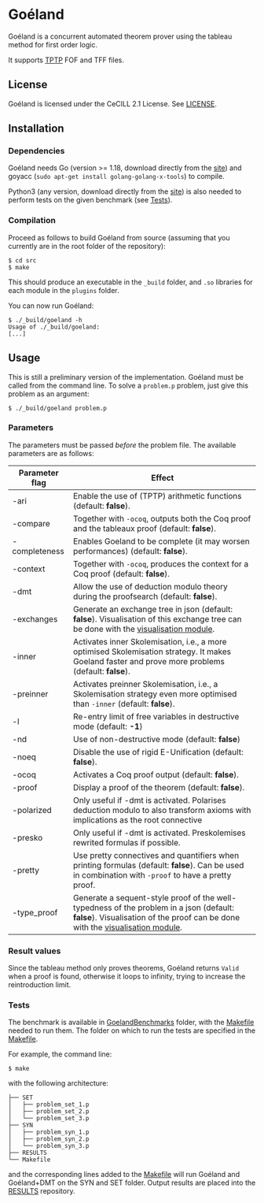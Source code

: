 # Goéland

Goéland is a concurrent automated theorem prover using the tableau method for first order logic.

It supports [TPTP](http://tptp.org/) FOF and TFF files.

## License

Goéland is licensed under the CeCILL 2.1 License. See [LICENSE](LICENSE).

## Installation

### Dependencies

Goéland needs Go (version >= 1.18, download directly from the [site](https://go.dev/)) and goyacc (`sudo apt-get install golang-golang-x-tools`) to compile.

Python3 (any version, download directly from the [site](https://www.python.org/downloads/)) is also needed to perform tests on the given benchmark (see  [Tests](#tests)).

### Compilation

Proceed as follows to build Goéland from source (assuming that you currently are in the root folder of the repository):
```console
$ cd src
$ make
```
This should produce an executable in the `_build` folder, and `.so` libraries for each module in the `plugins` folder.

You can now run Goéland:
```console
$ ./_build/goeland -h
Usage of ./_build/goeland:
[...]
```

## Usage

This is still a preliminary version of the implementation. Goéland must be called from the command line. To solve a `problem.p` problem, just give this problem as an argument:
```console
$ ./_build/goeland problem.p
```

### Parameters

The parameters must be passed *before* the problem file. The available parameters are as follows:

| Parameter flag | Effect |
|--------------------------|-----------|
| -ari | Enable the use of (TPTP) arithmetic functions (default: **false**). |
| -compare | Together with `-ocoq`, outputs both the Coq proof and the tableaux proof (default: **false**). |
| -completeness | Enables Goeland to be complete (it may worsen performances) (default: **false**). |
| -context | Together with `-ocoq`, produces the context for a Coq proof (default: **false**). |
| -dmt | Allow the use of deduction modulo theory during the proofsearch (default: **false**). |
| -exchanges | Generate an exchange tree in json (default: **false**). Visualisation of this exchange tree can be done with the [visualisation module](visualization/). |
| -inner | Activates inner Skolemisation, i.e., a more optimised Skolemisation strategy. It makes Goeland faster and prove more problems (default: **false**). |
| -preinner | Activates preinner Skolemisation, i.e., a Skolemisation strategy even more optimised than `-inner` (default: **false**). |
| -l | Re-entry limit of free variables in destructive mode (default: **-1**) |
| -nd | Use of non-destructive mode (default: **false**) |
| -noeq | Disable the use of rigid E-Unification (default: **false**). |
| -ocoq | Activates a Coq proof output (default: **false**). |
| -proof | Display a proof of the theorem (default: **false**). |
| -polarized | Only useful if -dmt is activated. Polarises deduction modulo to also transform axioms with implications as the root connective |
| -presko | Only useful if -dmt is activated. Preskolemises rewrited formulas if possible. |
| -pretty | Use pretty connectives and quantifiers when printing formulas (default: **false**). Can be used in combination with `-proof` to have a pretty proof. | 
| -type_proof | Generate a sequent-style proof of the well-typedness of the problem in a json (default: **false**). Visualisation of the proof can be done with the [visualisation module](visualization/). |

### Result values

Since the tableau method only proves theorems, Goéland returns `Valid` when a proof is found, otherwise it loops to infinity, trying to increase the reintroduction limit.

### Tests <a id="tests"></a>

The benchmark is available in [GoelandBenchmarks](GoelandBenchmarks/) folder, with the [Makefile](GoelandBenchmarks/Makefile) needed to run them. The folder on which to run the tests are specified in the [Makefile](GoelandBenchmarks/Makefile).

For example, the command line:
```console
$ make
```
with the following architecture: 
```console
├── SET
│   ├── problem_set_1.p
│   ├── problem_set_2.p
│   └── problem_set_3.p
├── SYN
│   ├── problem_syn_1.p
│   ├── problem_syn_2.p
│   └── problem_syn_3.p
├── RESULTS
└── Makefile
```
and the corresponding lines added to the [Makefile](GoelandBenchmarks/Makefile) will run Goéland and Goéland+DMT on the SYN and SET folder. Output results are placed into the [RESULTS](GoelandBenchmarks/RESULTS/) repository. 
